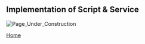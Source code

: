 ## Implementation of Script & Service

![Page_Under_Construction](https://user-images.githubusercontent.com/71403166/111873073-e5e0ac00-898e-11eb-81f5-483d95d9e832.png)


[Home](https://github.com/FdeAlexa/PeppyMeter_and_moOde/blob/main/README.md) 
